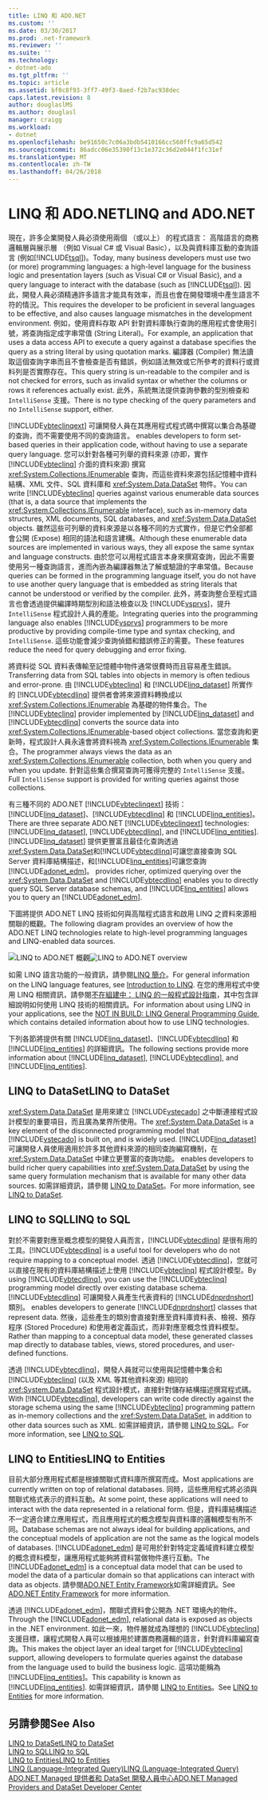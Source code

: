```yaml
---
title: LINQ 和 ADO.NET
ms.custom: ''
ms.date: 03/30/2017
ms.prod: .net-framework
ms.reviewer: ''
ms.suite: ''
ms.technology:
- dotnet-ado
ms.tgt_pltfrm: ''
ms.topic: article
ms.assetid: bf0c8f93-3ff7-49f3-8aed-f2b7ac938dec
caps.latest.revision: 8
author: douglaslMS
ms.author: douglasl
manager: craigg
ms.workload:
- dotnet
ms.openlocfilehash: be91650c7c06a3bdb5410166cc560ffc9a65d542
ms.sourcegitcommit: 86adcc06e35390f13c1e372c36d2e044f1fc31ef
ms.translationtype: MT
ms.contentlocale: zh-TW
ms.lasthandoff: 04/26/2018
---
```

# <a name="linq-and-adonet"></a><span data-ttu-id="3451a-102">LINQ 和 ADO.NET</span><span class="sxs-lookup"><span data-stu-id="3451a-102">LINQ and ADO.NET</span></span>
<span data-ttu-id="3451a-103">現在，許多企業開發人員必須使用兩個 （或以上） 的程式語言： 高階語言的商務邏輯層與展示層 （例如 Visual C# 或 Visual Basic），以及與資料庫互動的查詢語言 (例如[!INCLUDE[tsql](../../../../includes/tsql-md.md)])。</span><span class="sxs-lookup"><span data-stu-id="3451a-103">Today, many business developers must use two (or more) programming languages: a high-level language for the business logic and presentation layers (such as Visual C# or Visual Basic), and a query language to interact with the database (such as [!INCLUDE[tsql](../../../../includes/tsql-md.md)]).</span></span> <span data-ttu-id="3451a-104">因此，開發人員必須精通許多語言才能具有效率，而且也會在開發環境中產生語言不符的情況。</span><span class="sxs-lookup"><span data-stu-id="3451a-104">This requires the developer to be proficient in several languages to be effective, and also causes language mismatches in the development environment.</span></span> <span data-ttu-id="3451a-105">例如，使用資料存取 API 針對資料庫執行查詢的應用程式會使用引號，將查詢指定成字串常值 (String Literal)。</span><span class="sxs-lookup"><span data-stu-id="3451a-105">For example, an application that uses a data access API to execute a query against a database specifies the query as a string literal by using quotation marks.</span></span> <span data-ttu-id="3451a-106">編譯器 (Compiler) 無法讀取這個查詢字串而且不會檢查是否有錯誤，例如語法無效或它所參考的資料行或資料列是否實際存在。</span><span class="sxs-lookup"><span data-stu-id="3451a-106">This query string is un-readable to the compiler and is not checked for errors, such as invalid syntax or whether the columns or rows it references actually exist.</span></span> <span data-ttu-id="3451a-107">此外，系統無法提供查詢參數的型別檢查和 `IntelliSense` 支援。</span><span class="sxs-lookup"><span data-stu-id="3451a-107">There is no type checking of the query parameters and no `IntelliSense` support, either.</span></span>  
  
 [!INCLUDE[vbteclinqext](../../../../includes/vbteclinqext-md.md)]<span data-ttu-id="3451a-108"> 可讓開發人員在其應用程式程式碼中撰寫以集合為基礎的查詢，而不需要使用不同的查詢語言。</span><span class="sxs-lookup"><span data-stu-id="3451a-108"> enables developers to form set-based queries in their application code, without having to use a separate query language.</span></span> <span data-ttu-id="3451a-109">您可以針對各種可列舉的資料來源 (亦即，實作 [!INCLUDE[vbteclinq](../../../../includes/vbteclinq-md.md)] 介面的資料來源) 撰寫 <xref:System.Collections.IEnumerable> 查詢，而這些資料來源包括記憶體中資料結構、XML 文件、SQL 資料庫和 <xref:System.Data.DataSet> 物件。</span><span class="sxs-lookup"><span data-stu-id="3451a-109">You can write [!INCLUDE[vbteclinq](../../../../includes/vbteclinq-md.md)] queries against various enumerable data sources (that is, a data source that implements the <xref:System.Collections.IEnumerable> interface), such as in-memory data structures, XML documents, SQL databases, and <xref:System.Data.DataSet> objects.</span></span> <span data-ttu-id="3451a-110">雖然這些可列舉的資料來源是以各種不同的方式實作，但是它們全部都會公開 (Expose) 相同的語法和語言建構。</span><span class="sxs-lookup"><span data-stu-id="3451a-110">Although these enumerable data sources are implemented in various ways, they all expose the same syntax and language constructs.</span></span> <span data-ttu-id="3451a-111">由於您可以用程式語言本身來撰寫查詢，因此不需要使用另一種查詢語言，進而內嵌為編譯器無法了解或驗證的字串常值。</span><span class="sxs-lookup"><span data-stu-id="3451a-111">Because queries can be formed in the programming language itself, you do not have to use another query language that is embedded as string literals that cannot be understood or verified by the compiler.</span></span> <span data-ttu-id="3451a-112">此外，將查詢整合至程式語言也會透過提供編譯時期型別和語法檢查以及 [!INCLUDE[vsprvs](../../../../includes/vsprvs-md.md)]，提升 `IntelliSense` 程式設計人員的產能。</span><span class="sxs-lookup"><span data-stu-id="3451a-112">Integrating queries into the programming language also enables [!INCLUDE[vsprvs](../../../../includes/vsprvs-md.md)] programmers to be more productive by providing compile-time type and syntax checking, and `IntelliSense`.</span></span> <span data-ttu-id="3451a-113">這些功能會減少查詢偵錯和錯誤修正的需要。</span><span class="sxs-lookup"><span data-stu-id="3451a-113">These features reduce the need for query debugging and error fixing.</span></span>  
  
 <span data-ttu-id="3451a-114">將資料從 SQL 資料表傳輸至記憶體中物件通常很費時而且容易產生錯誤。</span><span class="sxs-lookup"><span data-stu-id="3451a-114">Transferring data from SQL tables into objects in memory is often tedious and error-prone.</span></span> <span data-ttu-id="3451a-115">由 [!INCLUDE[vbteclinq](../../../../includes/vbteclinq-md.md)] 和 [!INCLUDE[linq_dataset](../../../../includes/linq-dataset-md.md)] 所實作的 [!INCLUDE[vbtecdlinq](../../../../includes/vbtecdlinq-md.md)] 提供者會將來源資料轉換成以 <xref:System.Collections.IEnumerable> 為基礎的物件集合。</span><span class="sxs-lookup"><span data-stu-id="3451a-115">The [!INCLUDE[vbteclinq](../../../../includes/vbteclinq-md.md)] provider implemented by [!INCLUDE[linq_dataset](../../../../includes/linq-dataset-md.md)] and [!INCLUDE[vbtecdlinq](../../../../includes/vbtecdlinq-md.md)] converts the source data into <xref:System.Collections.IEnumerable>-based object collections.</span></span> <span data-ttu-id="3451a-116">當您查詢和更新時，程式設計人員永遠會將資料視為 <xref:System.Collections.IEnumerable> 集合。</span><span class="sxs-lookup"><span data-stu-id="3451a-116">The programmer always views the data as an <xref:System.Collections.IEnumerable> collection, both when you query and when you update.</span></span> <span data-ttu-id="3451a-117">針對這些集合撰寫查詢可獲得完整的 `IntelliSense` 支援。</span><span class="sxs-lookup"><span data-stu-id="3451a-117">Full `IntelliSense` support is provided for writing queries against those collections.</span></span>  
  
 <span data-ttu-id="3451a-118">有三種不同的 ADO.NET [!INCLUDE[vbteclinqext](../../../../includes/vbteclinqext-md.md)] 技術：[!INCLUDE[linq_dataset](../../../../includes/linq-dataset-md.md)]、[!INCLUDE[vbtecdlinq](../../../../includes/vbtecdlinq-md.md)] 和 [!INCLUDE[linq_entities](../../../../includes/linq-entities-md.md)]。</span><span class="sxs-lookup"><span data-stu-id="3451a-118">There are three separate ADO.NET [!INCLUDE[vbteclinqext](../../../../includes/vbteclinqext-md.md)] technologies: [!INCLUDE[linq_dataset](../../../../includes/linq-dataset-md.md)], [!INCLUDE[vbtecdlinq](../../../../includes/vbtecdlinq-md.md)], and [!INCLUDE[linq_entities](../../../../includes/linq-entities-md.md)].</span></span> [!INCLUDE[linq_dataset](../../../../includes/linq-dataset-md.md)]<span data-ttu-id="3451a-119"> 提供更豐富且最佳化查詢透過<xref:System.Data.DataSet>和[!INCLUDE[vbtecdlinq](../../../../includes/vbtecdlinq-md.md)]可讓您直接查詢 SQL Server 資料庫結構描述，和[!INCLUDE[linq_entities](../../../../includes/linq-entities-md.md)]可讓您查詢[!INCLUDE[adonet_edm](../../../../includes/adonet-edm-md.md)]。</span><span class="sxs-lookup"><span data-stu-id="3451a-119"> provides richer, optimized querying over the <xref:System.Data.DataSet> and [!INCLUDE[vbtecdlinq](../../../../includes/vbtecdlinq-md.md)] enables you to directly query SQL Server database schemas, and [!INCLUDE[linq_entities](../../../../includes/linq-entities-md.md)] allows you to query an [!INCLUDE[adonet_edm](../../../../includes/adonet-edm-md.md)].</span></span>  
  
 <span data-ttu-id="3451a-120">下圖將提供 ADO.NET LINQ 技術如何與高階程式語言和啟用 LINQ 之資料來源相關聯的概觀。</span><span class="sxs-lookup"><span data-stu-id="3451a-120">The following diagram provides an overview of how the ADO.NET LINQ technologies relate to high-level programming languages and LINQ-enabled data sources.</span></span>  
  
 <span data-ttu-id="3451a-121">![LINQ to ADO.NET 概觀](../../../../docs/framework/data/adonet/media/dpue-linqtoadonetoverview-bpuedev11.gif "DPUE_LinqToAdoNetOverview_bpuedev11")</span><span class="sxs-lookup"><span data-stu-id="3451a-121">![LINQ to ADO.NET overview](../../../../docs/framework/data/adonet/media/dpue-linqtoadonetoverview-bpuedev11.gif "DPUE_LinqToAdoNetOverview_bpuedev11")</span></span>  
  
 <span data-ttu-id="3451a-122">如需 LINQ 語言功能的一般資訊，請參閱[LINQ 簡介](http://msdn.microsoft.com/library/24dddf19-12a0-4707-a4bc-eba4fa7f219e)。</span><span class="sxs-lookup"><span data-stu-id="3451a-122">For general information on the LINQ language features, see [Introduction to LINQ](http://msdn.microsoft.com/library/24dddf19-12a0-4707-a4bc-eba4fa7f219e).</span></span> <span data-ttu-id="3451a-123">在您的應用程式中使用 LINQ 相關資訊，請參閱[不在組建中： LINQ 的一般程式設計指南](http://msdn.microsoft.com/library/609c7a6b-cbdd-429d-99f3-78d13d3bc049)，其中包含詳細說明如何使用 LINQ 技術的相關資訊。</span><span class="sxs-lookup"><span data-stu-id="3451a-123">For information about using LINQ in your applications, see the [NOT IN BUILD: LINQ General Programming Guide](http://msdn.microsoft.com/library/609c7a6b-cbdd-429d-99f3-78d13d3bc049), which contains detailed information about how to use LINQ technologies.</span></span>  
  
 <span data-ttu-id="3451a-124">下列各節將提供有關 [!INCLUDE[linq_dataset](../../../../includes/linq-dataset-md.md)]、[!INCLUDE[vbtecdlinq](../../../../includes/vbtecdlinq-md.md)] 和 [!INCLUDE[linq_entities](../../../../includes/linq-entities-md.md)] 的詳細資訊。</span><span class="sxs-lookup"><span data-stu-id="3451a-124">The following sections provide more information about [!INCLUDE[linq_dataset](../../../../includes/linq-dataset-md.md)], [!INCLUDE[vbtecdlinq](../../../../includes/vbtecdlinq-md.md)], and [!INCLUDE[linq_entities](../../../../includes/linq-entities-md.md)].</span></span>  
  
## <a name="linq-to-dataset"></a><span data-ttu-id="3451a-125">LINQ to DataSet</span><span class="sxs-lookup"><span data-stu-id="3451a-125">LINQ to DataSet</span></span>  
 <span data-ttu-id="3451a-126"><xref:System.Data.DataSet> 是用來建立 [!INCLUDE[vstecado](../../../../includes/vstecado-md.md)] 之中斷連接程式設計模型的重要項目，而且廣為業界所使用。</span><span class="sxs-lookup"><span data-stu-id="3451a-126">The <xref:System.Data.DataSet> is a key element of the disconnected programming model that [!INCLUDE[vstecado](../../../../includes/vstecado-md.md)] is built on, and is widely used.</span></span> [!INCLUDE[linq_dataset](../../../../includes/linq-dataset-md.md)]<span data-ttu-id="3451a-127"> 可讓開發人員使用適用於許多其他資料來源的相同查詢編寫機制，在 <xref:System.Data.DataSet> 中建立更豐富的查詢功能。</span><span class="sxs-lookup"><span data-stu-id="3451a-127"> enables developers to build richer query capabilities into <xref:System.Data.DataSet> by using the same query formulation mechanism that is available for many other data sources.</span></span> <span data-ttu-id="3451a-128">如需詳細資訊，請參閱 [LINQ to DataSet](../../../../docs/framework/data/adonet/linq-to-dataset.md)。</span><span class="sxs-lookup"><span data-stu-id="3451a-128">For more information, see [LINQ to DataSet](../../../../docs/framework/data/adonet/linq-to-dataset.md).</span></span>  
  
## <a name="linq-to-sql"></a><span data-ttu-id="3451a-129">LINQ to SQL</span><span class="sxs-lookup"><span data-stu-id="3451a-129">LINQ to SQL</span></span>  
 <span data-ttu-id="3451a-130">對於不需要對應至概念模型的開發人員而言，[!INCLUDE[vbtecdlinq](../../../../includes/vbtecdlinq-md.md)] 是很有用的工具。</span><span class="sxs-lookup"><span data-stu-id="3451a-130">[!INCLUDE[vbtecdlinq](../../../../includes/vbtecdlinq-md.md)] is a useful tool for developers who do not require mapping to a conceptual model.</span></span> <span data-ttu-id="3451a-131">透過 [!INCLUDE[vbtecdlinq](../../../../includes/vbtecdlinq-md.md)]，您就可以直接在現有的資料庫結構描述上使用 [!INCLUDE[vbteclinq](../../../../includes/vbteclinq-md.md)] 程式設計模型。</span><span class="sxs-lookup"><span data-stu-id="3451a-131">By using [!INCLUDE[vbtecdlinq](../../../../includes/vbtecdlinq-md.md)], you can use the [!INCLUDE[vbteclinq](../../../../includes/vbteclinq-md.md)] programming model directly over existing database schema.</span></span> [!INCLUDE[vbtecdlinq](../../../../includes/vbtecdlinq-md.md)]<span data-ttu-id="3451a-132"> 可讓開發人員產生代表資料的 [!INCLUDE[dnprdnshort](../../../../includes/dnprdnshort-md.md)] 類別。</span><span class="sxs-lookup"><span data-stu-id="3451a-132"> enables developers to generate [!INCLUDE[dnprdnshort](../../../../includes/dnprdnshort-md.md)] classes that represent data.</span></span> <span data-ttu-id="3451a-133">然後，這些產生的類別會直接對應至資料庫資料表、檢視、預存程序 (Stored Procedure) 和使用者定義函式，而非對應至概念性資料模型。</span><span class="sxs-lookup"><span data-stu-id="3451a-133">Rather than mapping to a conceptual data model, these generated classes map directly to database tables, views, stored procedures, and user-defined functions.</span></span>  
  
 <span data-ttu-id="3451a-134">透過 [!INCLUDE[vbtecdlinq](../../../../includes/vbtecdlinq-md.md)]，開發人員就可以使用與記憶體中集合和 [!INCLUDE[vbteclinq](../../../../includes/vbteclinq-md.md)] (以及 XML 等其他資料來源) 相同的 <xref:System.Data.DataSet> 程式設計模式，直接針對儲存結構描述撰寫程式碼。</span><span class="sxs-lookup"><span data-stu-id="3451a-134">With [!INCLUDE[vbtecdlinq](../../../../includes/vbtecdlinq-md.md)], developers can write code directly against the storage schema using the same [!INCLUDE[vbteclinq](../../../../includes/vbteclinq-md.md)] programming pattern as in-memory collections and the <xref:System.Data.DataSet>, in addition to other data sources such as XML.</span></span> <span data-ttu-id="3451a-135">如需詳細資訊，請參閱 [LINQ to SQL](../../../../docs/framework/data/adonet/sql/linq/index.md)。</span><span class="sxs-lookup"><span data-stu-id="3451a-135">For more information, see [LINQ to SQL](../../../../docs/framework/data/adonet/sql/linq/index.md).</span></span>  
  
## <a name="linq-to-entities"></a><span data-ttu-id="3451a-136">LINQ to Entities</span><span class="sxs-lookup"><span data-stu-id="3451a-136">LINQ to Entities</span></span>  
 <span data-ttu-id="3451a-137">目前大部分應用程式都是根據關聯式資料庫所撰寫而成。</span><span class="sxs-lookup"><span data-stu-id="3451a-137">Most applications are currently written on top of relational databases.</span></span> <span data-ttu-id="3451a-138">同時，這些應用程式將必須與關聯式格式表示的資料互動。</span><span class="sxs-lookup"><span data-stu-id="3451a-138">At some point, these applications will need to interact with the data represented in a relational form.</span></span> <span data-ttu-id="3451a-139">但是，資料庫結構描述不一定適合建立應用程式，而且應用程式的概念模型與資料庫的邏輯模型有所不同。</span><span class="sxs-lookup"><span data-stu-id="3451a-139">Database schemas are not always ideal for building applications, and the conceptual models of application are not the same as the logical models of databases.</span></span> <span data-ttu-id="3451a-140">[!INCLUDE[adonet_edm](../../../../includes/adonet-edm-md.md)] 是可用於針對特定定義域資料建立模型的概念資料模型，讓應用程式能夠將資料當做物件進行互動。</span><span class="sxs-lookup"><span data-stu-id="3451a-140">The [!INCLUDE[adonet_edm](../../../../includes/adonet-edm-md.md)] is a conceptual data model that can be used to model the data of a particular domain so that applications can interact with data as objects.</span></span> <span data-ttu-id="3451a-141">請參閱[ADO.NET Entity Framework](../../../../docs/framework/data/adonet/ef/index.md)如需詳細資訊。</span><span class="sxs-lookup"><span data-stu-id="3451a-141">See [ADO.NET Entity Framework](../../../../docs/framework/data/adonet/ef/index.md) for more information.</span></span>  
  
 <span data-ttu-id="3451a-142">透過 [!INCLUDE[adonet_edm](../../../../includes/adonet-edm-md.md)]，關聯式資料會公開為 .NET 環境內的物件。</span><span class="sxs-lookup"><span data-stu-id="3451a-142">Through the [!INCLUDE[adonet_edm](../../../../includes/adonet-edm-md.md)], relational data is exposed as objects in the .NET environment.</span></span> <span data-ttu-id="3451a-143">如此一來，物件層就成為理想的 [!INCLUDE[vbteclinq](../../../../includes/vbteclinq-md.md)] 支援目標，讓程式開發人員可以根據用於建置商務邏輯的語言，針對資料庫編寫查詢。</span><span class="sxs-lookup"><span data-stu-id="3451a-143">This makes the object layer an ideal target for [!INCLUDE[vbteclinq](../../../../includes/vbteclinq-md.md)] support, allowing developers to formulate queries against the database from the language used to build the business logic.</span></span> <span data-ttu-id="3451a-144">這項功能稱為 [!INCLUDE[linq_entities](../../../../includes/linq-entities-md.md)]。</span><span class="sxs-lookup"><span data-stu-id="3451a-144">This capability is known as [!INCLUDE[linq_entities](../../../../includes/linq-entities-md.md)].</span></span> <span data-ttu-id="3451a-145">如需詳細資訊，請參閱 [LINQ to Entities](../../../../docs/framework/data/adonet/ef/language-reference/linq-to-entities.md)。</span><span class="sxs-lookup"><span data-stu-id="3451a-145">See [LINQ to Entities](../../../../docs/framework/data/adonet/ef/language-reference/linq-to-entities.md) for more information.</span></span>  
  
## <a name="see-also"></a><span data-ttu-id="3451a-146">另請參閱</span><span class="sxs-lookup"><span data-stu-id="3451a-146">See Also</span></span>  
 [<span data-ttu-id="3451a-147">LINQ to DataSet</span><span class="sxs-lookup"><span data-stu-id="3451a-147">LINQ to DataSet</span></span>](../../../../docs/framework/data/adonet/linq-to-dataset.md)  
 [<span data-ttu-id="3451a-148">LINQ to SQL</span><span class="sxs-lookup"><span data-stu-id="3451a-148">LINQ to SQL</span></span>](../../../../docs/framework/data/adonet/sql/linq/index.md)  
 [<span data-ttu-id="3451a-149">LINQ to Entities</span><span class="sxs-lookup"><span data-stu-id="3451a-149">LINQ to Entities</span></span>](../../../../docs/framework/data/adonet/ef/language-reference/linq-to-entities.md)  
 [<span data-ttu-id="3451a-150">LINQ (Language-Integrated Query)</span><span class="sxs-lookup"><span data-stu-id="3451a-150">LINQ (Language-Integrated Query)</span></span>](http://msdn.microsoft.com/library/a73c4aec-5d15-4e98-b962-1274021ea93d)  
 [<span data-ttu-id="3451a-151">ADO.NET Managed 提供者和 DataSet 開發人員中心</span><span class="sxs-lookup"><span data-stu-id="3451a-151">ADO.NET Managed Providers and DataSet Developer Center</span></span>](http://go.microsoft.com/fwlink/?LinkId=217917)
